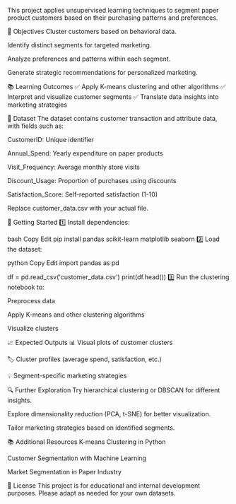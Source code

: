 This project applies unsupervised learning techniques to segment paper product customers based on their purchasing patterns and preferences.

🎯 Objectives
Cluster customers based on behavioral data.

Identify distinct segments for targeted marketing.

Analyze preferences and patterns within each segment.

Generate strategic recommendations for personalized marketing.

📚 Learning Outcomes
✅ Apply K-means clustering and other algorithms
✅ Interpret and visualize customer segments
✅ Translate data insights into marketing strategies

💾 Dataset
The dataset contains customer transaction and attribute data, with fields such as:

CustomerID: Unique identifier

Annual_Spend: Yearly expenditure on paper products

Visit_Frequency: Average monthly store visits

Discount_Usage: Proportion of purchases using discounts

Satisfaction_Score: Self-reported satisfaction (1-10)

Replace customer_data.csv with your actual file.

🔧 Getting Started
1️⃣ Install dependencies:

bash
Copy
Edit
pip install pandas scikit-learn matplotlib seaborn
2️⃣ Load the dataset:

python
Copy
Edit
import pandas as pd

df = pd.read_csv('customer_data.csv')
print(df.head())
3️⃣ Run the clustering notebook to:

Preprocess data

Apply K-means and other clustering algorithms

Visualize clusters

📈 Expected Outputs
📊 Visual plots of customer clusters

🏷️ Cluster profiles (average spend, satisfaction, etc.)

💡 Segment-specific marketing strategies

🔍 Further Exploration
Try hierarchical clustering or DBSCAN for different insights.

Explore dimensionality reduction (PCA, t-SNE) for better visualization.

Tailor marketing strategies based on identified segments.

📚 Additional Resources
K-means Clustering in Python

Customer Segmentation with Machine Learning

Market Segmentation in Paper Industry

📝 License
This project is for educational and internal development purposes. Please adapt as needed for your own datasets.
